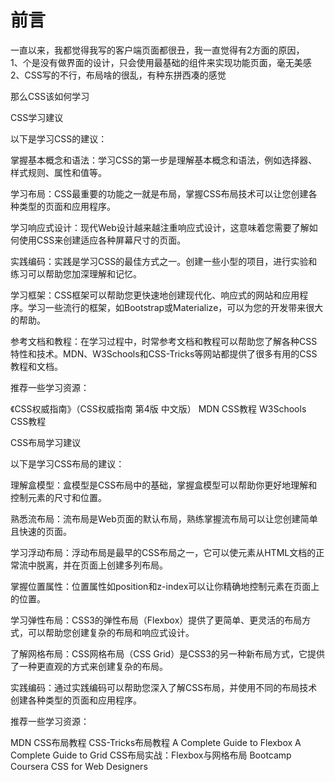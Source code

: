 # 前言
一直以来，我都觉得我写的客户端页面都很丑，我一直觉得有2方面的原因，  
1、个是没有做界面的设计，只会使用最基础的组件来实现功能页面，毫无美感
2、CSS写的不行，布局啥的很乱，有种东拼西凑的感觉

那么CSS该如何学习

CSS学习建议

以下是学习CSS的建议：

掌握基本概念和语法：学习CSS的第一步是理解基本概念和语法，例如选择器、样式规则、属性和值等。

学习布局：CSS最重要的功能之一就是布局，掌握CSS布局技术可以让您创建各种类型的页面和应用程序。

学习响应式设计：现代Web设计越来越注重响应式设计，这意味着您需要了解如何使用CSS来创建适应各种屏幕尺寸的页面。

实践编码：实践是学习CSS的最佳方式之一。创建一些小型的项目，进行实验和练习可以帮助您加深理解和记忆。

学习框架：CSS框架可以帮助您更快速地创建现代化、响应式的网站和应用程序。学习一些流行的框架，如Bootstrap或Materialize，可以为您的开发带来很大的帮助。

参考文档和教程：在学习过程中，时常参考文档和教程可以帮助您了解各种CSS特性和技术。MDN、W3Schools和CSS-Tricks等网站都提供了很多有用的CSS教程和文档。

推荐一些学习资源：

《CSS权威指南》（CSS权威指南 第4版 中文版）
MDN CSS教程
W3Schools CSS教程


CSS布局学习建议

以下是学习CSS布局的建议：

理解盒模型：盒模型是CSS布局中的基础，掌握盒模型可以帮助你更好地理解和控制元素的尺寸和位置。

熟悉流布局：流布局是Web页面的默认布局，熟练掌握流布局可以让您创建简单且快速的页面。

学习浮动布局：浮动布局是最早的CSS布局之一，它可以使元素从HTML文档的正常流中脱离，并在页面上创建多列布局。

掌握位置属性：位置属性如position和z-index可以让你精确地控制元素在页面上的位置。

学习弹性布局：CSS3的弹性布局（Flexbox）提供了更简单、更灵活的布局方式，可以帮助您创建复杂的布局和响应式设计。

了解网格布局：CSS网格布局（CSS Grid）是CSS3的另一种新布局方式，它提供了一种更直观的方式来创建复杂的布局。

实践编码：通过实践编码可以帮助您深入了解CSS布局，并使用不同的布局技术创建各种类型的页面和应用程序。

推荐一些学习资源：

MDN CSS布局教程
CSS-Tricks布局教程
A Complete Guide to Flexbox
A Complete Guide to Grid
CSS布局实战：Flexbox与网格布局
Bootcamp
Coursera CSS for Web Designers